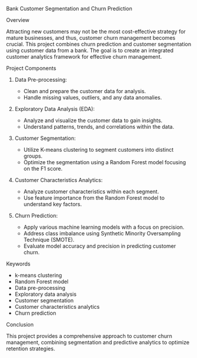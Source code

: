  Bank Customer Segmentation and Churn Prediction

Overview

Attracting new customers may not be the most cost-effective strategy for mature businesses, and thus, customer churn management becomes crucial. This project combines churn prediction and customer segmentation using customer data from a bank. The goal is to create an integrated customer analytics framework for effective churn management.

Project Components

1. Data Pre-processing:
   - Clean and prepare the customer data for analysis.
   - Handle missing values, outliers, and any data anomalies.

2. Exploratory Data Analysis (EDA):
   - Analyze and visualize the customer data to gain insights.
   - Understand patterns, trends, and correlations within the data.

3. Customer Segmentation:
   - Utilize K-means clustering to segment customers into distinct groups.
   - Optimize the segmentation using a Random Forest model focusing on the F1 score.

4. Customer Characteristics Analytics:
   - Analyze customer characteristics within each segment.
   - Use feature importance from the Random Forest model to understand key factors.

5. Churn Prediction:
   - Apply various machine learning models with a focus on precision.
   - Address class imbalance using Synthetic Minority Oversampling Technique (SMOTE).
   - Evaluate model accuracy and precision in predicting customer churn.

 Keywords

- k-means clustering
- Random Forest model
- Data pre-processing
- Exploratory data analysis
- Customer segmentation
- Customer characteristics analytics
- Churn prediction

 Conclusion

This project provides a comprehensive approach to customer churn management, combining segmentation and predictive analytics to optimize retention strategies.

